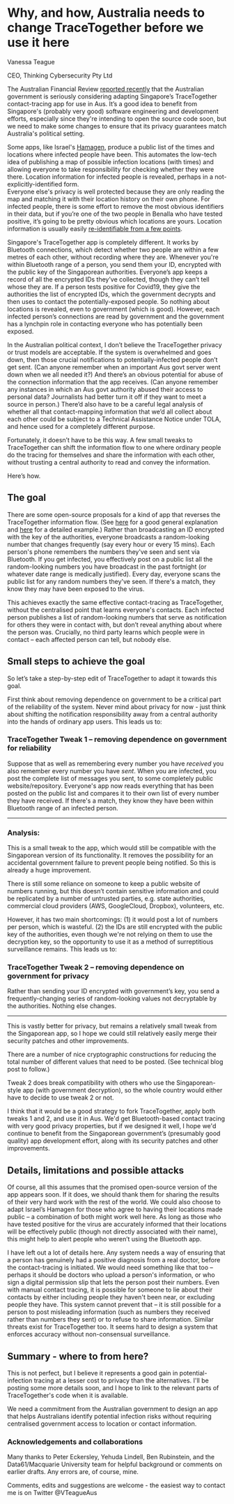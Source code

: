 # Why, and how, Australia needs to change TraceTogether before we use it here

Vanessa Teague

CEO, Thinking Cybersecurity Pty Ltd

The Australian Financial Review [reported recently](https://www.afr.com/politics/federal/singapore-coronavirus-app-on-approval-fast-track-20200324-p54dhl) that the Australian government is seriously considering adapting Singapore’s TraceTogether contact-tracing app for use in Aus.  It’s a good idea to benefit from Singapore's (probably very good) software engineering and development efforts, especially since they're intending to open the source code soon, but we need to make some changes to ensure that its privacy guarantees match Australia's political setting.

Some apps, like Israel's [Hamagen](https://github.com/MohGovIL/hamagen-react-native), produce a public list of the times and locations where infected people have been. This automates the low-tech idea of publishing a map of possible infection locations (with times) and allowing everyone to take responsibility for checking whether they were there.  Location information for infected people is revealed, perhaps in a not-explicitly-identified form.  
Everyone else's privacy is well protected because they are only reading the map and matching it with their location history on their own phone.
For infected people, there is some effort to remove the most obvious identifiers in their data, but if you’re one of the two people in Benalla who have tested positive, it’s going to be pretty obvious which locations are yours.  Location information is usually easily [re-identifiable from a few points](https://www.nature.com/articles/srep01376).

Singapore's TraceTogether app is completely different.  It works by Bluetooth connections, which detect whether two people are within a few metres of each other, without recording where they are. Whenever you're within Bluetooth range of a person, you send them your ID, encrypted with the public key of the Singaporean authorities.  Everyone’s app keeps a record of all the encrypted IDs they’ve collected, though they can’t tell whose they are.  If a person tests positive for Covid19, they give the authorities the list of encrypted IDs, which the government decrypts and then uses to contact the potentially-exposed people.  So nothing about locations is revealed, even to government (which is good).  However, each infected person’s connections are read by government and the government has a lynchpin role in contacting everyone who has potentially been exposed.  

In the Australian political context, I don’t believe the TraceTogether privacy or trust models are acceptable.  If the system is overwhelmed and goes down, then those crucial notifications to potentially-infected people don’t get sent.  (Can anyone remember when an important Aus govt server went down when we all needed it?) And there’s an obvious potential for abuse of the connection information that the app receives. (Can anyone remember any instances in which an Aus govt authority abused their access to personal data? Journalists had better turn it off if they want to meet a source in person.) There’d also have to be a careful legal analysis of whether all that contact-mapping information that we’d all collect about each other could be subject to a Technical Assistance Notice under TOLA, and hence used for a completely different purpose.  

Fortunately, it doesn’t have to be this way.  A few small tweaks to TraceTogether can shift the information flow to one where ordinary people do the tracing for themselves and share the information with each other, without trusting a central authority to read and convey the information.

Here’s how.

## The goal

There are some open-source proposals for a kind of app that reverses the TraceTogether information flow.  (See [here](https://www.linkedin.com/pulse/controlling-covid-through-cellphones-ari-trachtenberg) for a good general explanation and [here](https://github.com/degregat/ppdt) for a detailed example.)  Rather than broadcasting an ID encrypted with the key of the authorities, everyone broadcasts a random-looking number that changes frequently (say every hour or every 15 mins).  Each person's phone remembers the numbers they've seen and sent via Bluetooth. If you get infected, you effectively post on a public list all the random-looking numbers you have broadcast in the past fortnight (or whatever date range is medically justified). Every day, everyone scans the public list for any random numbers they've seen. If there's a match, they know they may have been exposed to the virus.

This achieves exactly the same effective contact-tracing as TraceTogether, without the centralised point that learns everyone's contacts.  Each infected person publishes a list of random-looking numbers that serve as notification for others they were in contact with, but don’t reveal anything about where the person was.  Crucially, no third party learns which people were in contact – each affected person can tell, but nobody else.

## Small steps to achieve the goal

So let’s take a step-by-step edit of TraceTogether to adapt it towards this goal.

First think about removing dependence on government to be a critical part of the reliability of the system. Never mind about privacy for now - just think about shifting the notification responsibility away from a central authority into the hands of ordinary app users. This leads us to:

### TraceTogether Tweak 1 – removing dependence on government for reliability


Suppose that as well as remembering every number you have _received_ you also remember every number you have _sent_. When you are infected, you post the complete list of messages you sent, to some completely public website/repository. Everyone's app now reads everything that has been posted on the public list and compares it to their own list of every number they have received.  If there's a match, they know they have been within Bluetooth range of an infected person.

-----------------------------------------------------------------------------

### Analysis:

This is a small tweak to the app, which would still be compatible with the Singaporean version of its functionality. It removes the possibility for an accidental government failure to prevent people being notified. So this is already a huge improvement.

There is still some reliance on someone to keep a public website of numbers running, but this doesn’t contain sensitive information and could be replicated by a number of untrusted parties, e.g. state authorities, commercial cloud providers (AWS, GoogleCloud, Dropbox), volunteers, etc. 

However, it has two main shortcomings: (1) it would post a lot of numbers per person, which is wasteful. (2) the IDs are still encrypted with the public key of the authorities, even though we're not relying on them to use the decryption key, so the opportunity to use it as a method of surreptitious surveillance remains. This leads us to:

### TraceTogether Tweak 2 – removing dependence on government for privacy


Rather than sending your ID encrypted with government’s key, you send a frequently-changing series of random-looking values not decryptable by the authorities. Nothing else changes.

-----------------------------------------------------------------------------

This is vastly better for privacy, but remains a relatively small tweak from the Singaporean app, so I hope we could still relatively easily merge their security patches and other improvements.

There are a number of nice cryptographic constructions for reducing the total number of different values that need to be posted.  (See technical blog post to follow.)

Tweak 2 does break compatibility with others who use the Singaporean-style app (with government decryption), so the whole country would either have to decide to use tweak 2 or not.

I think that it would be a good strategy to fork TraceTogether, apply both tweaks 1 and 2, and use it in Aus. We'd get Bluetooth-based contact tracing with very good privacy properties, but if we designed it well, I hope we'd continue to benefit from the Singaporean government’s (presumably good quality) app development effort, along with its security patches and other improvements.

## Details, limitations and possible attacks

Of course, all this assumes that the promised open-source version of the app appears soon.  If it does, we should thank them for sharing the results of their very hard work with the rest of the world.  We could also choose to adapt Israel’s Hamagen for those who agree to having their locations made public – a combination of both might work well here.  As long as those who have tested positive for the virus are accurately informed that their locations will be effectively public (though not directly associated with their name), this might help to alert people who weren’t using the Bluetooth app.

I have left out a lot of details here.  Any system needs a way of ensuring that a person has genuinely had a positive diagnosis from a real doctor, before the contact-tracing is initiated.  We would need something like that too – perhaps it should be doctors who upload a person's information, or who sign a digital permission slip that lets the person post their numbers.  Even with manual contact tracing, it is possible for someone to lie about their contacts by either including people they haven't been near, or excluding people they have.  This system cannot prevent that – it is still possible for a person to post misleading information (such as numbers they received rather than numbers they sent) or to refuse to share information.  Similar threats exist for TraceTogether too.  It seems hard to design a system that enforces accuracy without non-consensual surveillance.  

## Summary - where to from here?

This is not perfect, but I believe it represents a good gain in potential-infection tracing at a lesser cost to privacy than the alternatives.
I'll be posting some more details soon, and I hope to link to the relevant parts of TraceTogether's code when it is available.  

We need a commitment from the Australian government to design an app that helps Australians identify potential infection risks without requiring centralised government access to location or contact information.

### Acknowledgements and collaborations

Many thanks to Peter Eckersley, Yehuda Lindell, Ben Rubinstein, and the Data61/Macquarie University team for helpful background or comments on earlier drafts.  Any errors are, of course, mine. 

Comments, edits and suggestions are welcome - the easiest way to contact me is on Twitter @VTeagueAus

